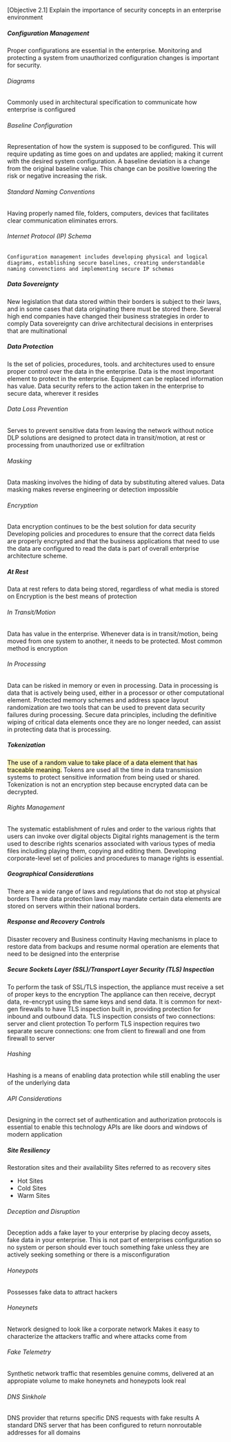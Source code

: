 [Objective 2.1] Explain the importance of security concepts in an enterprise environment
##### Configuration Management
Proper configurations are essential in the enterprise. Monitoring and protecting a system from unauthorized configuration changes is important for security.
###### Diagrams
Commonly used in architectural specification to communicate how enterprise is configured
###### Baseline Configuration
Representation of how the system is supposed to be configured.
This will require updating as time goes on and updates are applied; making it current with the desired system configuration.
A baseline deviation is a change from the original baseline value. This change can be positive lowering the risk or negative increasing the risk.
###### Standard Naming Conventions
Having properly named file, folders, computers, devices that facilitates clear communication eliminates errors.
###### Internet Protocol (IP) Schema
`Configuration management includes developing physical and logical diagrams, establishing secure baselines, creating understandable naming convenctions and implementing secure IP schemas`
##### Data Sovereignty
New legislation that data stored within their borders is subject to their laws, and in some cases that data originating there must be stored there.
Several high end companies have changed their business strategies in order to comply
Data sovereignty can drive architectural decisions in enterprises that are multinational
##### Data Protection
Is the set of policies, procedures, tools. and architectures used to ensure proper control over the data in the enterprise.
Data is the most important element to protect in the enterprise.
Equipment can be replaced information has value.
Data security refers to the action taken in the enterprise to secure data, wherever it resides
###### Data Loss Prevention
Serves to prevent sensitive data from leaving the network without notice
DLP solutions are designed to protect data in transit/motion, at rest or processing from unauthorized use or exfiltration
###### Masking
Data masking involves the hiding of data by substituting altered values.
Data masking makes reverse engineering or detection impossible
###### Encryption
Data encryption continues to be the best solution for data security
Developing policies and procedures to ensure that the correct data fields are properly encrypted and that the business applications that need to use the data are configured to read the data is part of overall enterprise architecture scheme.
##### At Rest
Data at rest refers to data being stored, regardless of what media is stored on
Encryption is the best means of protection
###### In Transit/Motion
Data has value in the enterprise. Whenever data is in transit/motion, being moved from one system to another, it needs to be protected.
Most common method is encryption
###### In Processing
Data can be risked in memory or even in processing.
Data in processing is data that is actively being used, either in a processor or other computational element.
Protected memory schemes and address space layout randomization are two tools that can be used to prevent data security failures during processing.
Secure data principles, including the definitive wiping of critical data elements once they are no longer needed, can assist in protecting data that is processing.
##### Tokenization
<mark style="background: #FFF3A3A6;">The use of a random value to take place of a data element that has traceable meaning.</mark>
Tokens are used all the time in data transmission systems to protect sensitive information from being used or shared.
Tokenization is not an encryption step because encrypted data can be decrypted.
###### Rights Management
The systematic establishment of rules and order to the various rights that users can invoke over digital objects
Digital rights management is the term used to describe rights scenarios associated with various types of media files including playing them, copying and editing them.
Developing corporate-level set of policies and procedures to manage rights is essential.
##### Geographical Considerations
There are a wide range of laws and regulations that do not stop at physical borders
There data protection laws may mandate certain data elements are stored on servers within their national borders.
##### Response and Recovery Controls
Disaster recovery and Business continuity 
Having mechanisms in place to restore data from backups and resume normal operation are elements that need to be designed into the enterprise
##### Secure Sockets Layer (SSL)/Transport Layer Security (TLS) Inspection
To perform the task of SSL/TLS inspection, the appliance must receive a set of proper keys to the encryption
The appliance can then receive, decrypt data, re-encrypt using the same keys and send data.
It is common for next-gen firewalls to have TLS inspection built in, providing protection for inbound and outbound data.
TLS inspection consists of two connections: server and client protection
To perform TLS inspection requires two separate secure connections: one from client to firewall and one from firewall to server
###### Hashing
Hashing is a means of enabling data protection while still enabling the user of the underlying data
###### API Considerations
Designing in the correct set of authentication and authorization protocols is essential to enable this technology
APIs are like doors and windows of modern application
##### Site Resiliency
Restoration sites and their availability
Sites referred to as recovery sites
- Hot Sites
- Cold Sites
- Warm Sites
###### Deception and Disruption
Deception adds a fake layer to your enterprise by placing decoy assets, fake data in your enterprise.
This is not part of enterprises configuration so no system or person should ever touch something fake unless they are actively seeking something or there is a misconfiguration
###### Honeypots
Possesses fake data to attract hackers
###### Honeynets
Network designed to look like a corporate network
Makes it easy to characterize the attackers traffic and where attacks come from
###### Fake Telemetry
Synthetic network traffic that resembles genuine comms, delivered at an appropiate volume to make honeynets and honeypots look real
###### DNS Sinkhole
DNS provider that returns specific DNS requests with fake results
A standard DNS server that has been configured to return nonroutable addresses for all domains